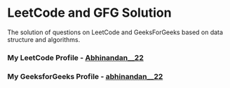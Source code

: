 # LeetCode and GFG Solution
The solution of questions on LeetCode and GeeksForGeeks based on data structure and algorithms.

### My LeetCode Profile - [Abhinandan__22](https://leetcode.com/Abhinandan__22/)
### My GeeksforGeeks Profile - [abhinandan__22](https://auth.geeksforgeeks.org/user/abhinandan__22)
